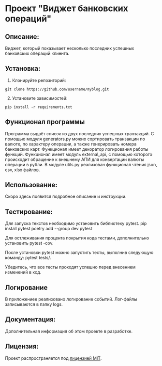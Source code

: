 # Проект "Виджет банковских операций"

## Описание:
Виджет, который показывает несколько последних успешных банковских операций клиента.

## Установка:

1. Клонируйте репозиторий:
```
git clone https://github.com/username/myblog.git
```

2. Установите зависимостей:
```
pip install -r requirements.txt
```
## Функционал программы
Программа выдаёт список из двух последних успешных транзакций.
С помощью модуля generators.py можно сортировать транзакции по валюте,
по характеру операции, а также генерировать номера банковских карт.
Функционал имеет декоратор логирования работы функций.
Функционал имеет модуль external_api, 
с помощью которого происходит обращение к внешнему АПИ для конвертации валюты операции в рубли.
В модуле utils.py реализован функционал чтения json, csv, xlsx файлов.
## Использование:
Скоро здесь появится подробное описание и инструкции.

## Тестирование:

Для запуска текстов необходимо установить библиотеку pytest.
pip install pytest
poetry add --group dev pytest

Для остлеживания процента покрытия кода тестами, 
дополнительно установить pytest -cov.

После установки pytest можно запустить тесты, выполнив следующую команду:
pytest tests/.

Убедитесь, что все тесты проходят успешно перед внесением изменений в код.

## Логирование

В приложениее реализовано логирование событий.
Лог-файлы записываются в папку logs.

## Документация:

Дополнительная информация об этом проекте в разработке.

## Лицензия:

Проект распространяется под [лицензией MIT](LICENSE).
